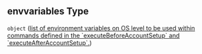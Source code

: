 ## envvariables Type

`object` ([list of environment variables on OS level to be used within commands defined in the \`executeBeforeAccountSetup\` and \`executeAfterAccountSetup\`.](btpsa-parameters-properties-list-of-environment-variables-on-os-level-to-be-used-within-commands-defined-in-the-executebeforeaccountsetup-and-executeafteraccountsetup.md))

